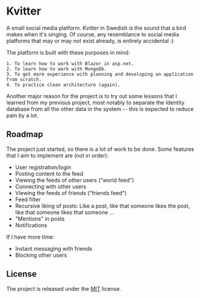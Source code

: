 
# Kvitter

A small social media platform. *Kvitter* in Swedish is the sound that a bird makes when it's singing. Of course, any resemblance to social media platforms that may or may not exist already, is entirely accidental :)

The platform is built with these purposes in mind:

    1. To learn how to work with Blazor in asp.net.
    2. To learn how to work with MongoDb.
    3. To get more experience with planning and developing an application from scratch.
    4. To practice clean architecture (again).

Another major reason for the project is to try out some lessons that I learned from my previous project, most notably to separate the Identity database from all the other data in the system -- this is expected to reduce pain by a lot.


  
## Roadmap

The project just started, so there is a lot of work to be done. Some features that I aim to implement are (not in order):

- User registration/login
- Posting content to the feed
- Viewing the feeds of other users ("world feed")
- Connecting with other users
- Viewing the feeds of friends ("friends feed")
- Feed filter
- Recursive liking of posts: Like a post, like that someone likes the post, like that someone likes that someone ...
- "Mentions" in posts
- Notifications

If I have more time:

- Instant messaging with friends
- Blocking other users



## License

The project is released under the [MIT](https://choosealicense.com/licenses/mit/) license.
